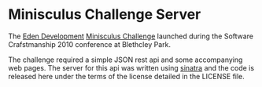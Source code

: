 Minisculus Challenge Server
===========================

The [Eden Development](http://edendevelopment.co.uk) [Minisculus Challenge](http://minisculuschallenge.com) launched
during the Software Crafstmanship 2010 conference at Blethcley Park.

The challenge required a simple JSON rest api and some accompanying web pages. The server for this api was written using
[sinatra](http://sinatrarb.com) and the code is released here under the terms of the license detailed in the LICENSE file.
